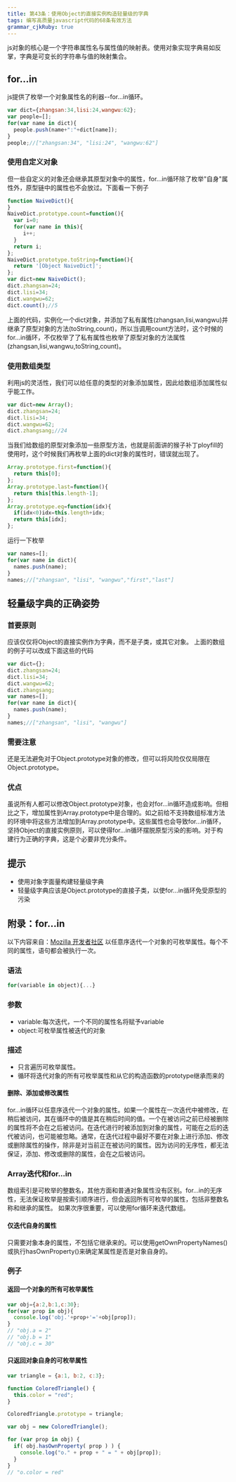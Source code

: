 ```yaml
---
title: 第43条：使用Object的直接实例构造轻量级的字典
tags: 编写高质量javascript代码的68条有效方法
grammar_cjkRuby: true
---
```

js对象的核心是一个字符串属性名与属性值的映射表。使用对象实现字典易如反掌，字典是可变长的字符串与值的映射集合。
## for...in
js提供了枚举一个对象属性名的利器--for...in循环。
```js
var dict={zhangsan:34,lisi:24,wangwu:62};
var people=[];
for(var name in dict){
  people.push(name+":"+dict[name]);
}
people;//["zhangsan:34", "lisi:24", "wangwu:62"]
```
### 使用自定义对象
但一些自定义的对象还会继承其原型对象中的属性，for...in循环除了枚举"自身"属性外，原型链中的属性也不会放过。下面看一下例子
```js
function NaiveDict(){  
}
NaiveDict.prototype.count=function(){
  var i=0;
  for(var name in this){
     i++;
  }
  return i;
};
NaiveDict.prototype.toString=function(){
  return '[Object NaiveDict]';
};
var dict=new NaiveDict();
dict.zhangsan=24;
dict.lisi=34;
dict.wangwu=62;
dict.count();//5
```
上面的代码，实例化一个dict对象，并添加了私有属性(zhangsan,lisi,wangwu)并继承了原型对象的方法(toString,count)，所以当调用count方法时，这个时候的for...in循环，不仅枚举了了私有属性也枚举了原型对象的方法属性(zhangsan,lisi,wangwu,toString,count)。
### 使用数组类型
利用js的灵活性，我们可以给任意的类型的对象添加属性，因此给数组添加属性似乎能工作。
```js
var dict=new Array();
dict.zhangsan=24;
dict.lisi=34;
dict.wangwu=62;
dict.zhangsang;//24
```
当我们给数组的原型对象添加一些原型方法，也就是前面讲的猴子补丁ployfill的使用时，这个时候我们再枚举上面的dict对象的属性时，错误就出现了。
```js
Array.prototype.first=function(){
  return this[0];
};
Array.prototype.last=function(){
  return this[this.length-1];
};
Array.prototype.eq=function(idx){
  if(idx<0)idx=this.length+idx;
  return this[idx];
};
```
运行一下枚举
```js
var names=[];
for(var name in dict){
  names.push(name);
}
names;//["zhangsan", "lisi", "wangwu","first","last"]
```
## 轻量级字典的正确姿势
### 首要原则
应该仅仅将Object的直接实例作为字典，而不是子类，或其它对象。
上面的数组的例子可以改成下面这些的代码
```js
var dict={};
dict.zhangsan=24;
dict.lisi=34;
dict.wangwu=62;
dict.zhangsang;
var names=[];
for(var name in dict){
  names.push(name);
}
names;//["zhangsan", "lisi", "wangwu"]
```
### 需要注意
还是无法避免对于Object.prototype对象的修改，但可以将风险仅仅局限在Object.prototype。
### 优点
虽说所有人都可以修改Object.prototype对象，也会对for...in循环造成影响。但相比之下，增加属性到Array.prototype中是合理的。如之前给不支持数组标准方法的环境中将这些方法增加到Array.prototype中。这些属性也会导致for...in循环，坚持Object的直接实例原则，可以使得for...in循环摆脱原型污染的影响。对于构建行为正确的字典，这是个必要非充分条件。

## 提示
- 使用对象字面量构建轻量级字典
- 轻量级字典应该是Object.prototype的直接子类，以使for...in循环免受原型的污染

## 附录：for...in
以下内容来自：[Mozilla 开发者社区][1]
以任意序迭代一个对象的可枚举属性。每个不同的属性，语句都会被执行一次。
### 语法
```js
for(variable in object){...}
```
### 参数
- variable:每次迭代，一个不同的属性名将赋予variable
- object:可枚举属性被迭代的对象

### 描述
- 只言遍历可枚举属性。
- 循环将迭代对象的所有可枚举属性和从它的构造函数的prototype继承而来的

#### 删除、添加或修改属性
for...in循环以任意序迭代一个对象的属性。如果一个属性在一次迭代中被修改，在稍后被访问，其在循环中的值是其在稍后时间的值。一个在被访问之前已经被删除的属性将不会在之后被访问。在迭代进行时被添加到对象的属性，可能在之后的迭代被访问，也可能被忽略。通常，在迭代过程中最好不要在对象上进行添加、修改或删除属性的操作，除非是对当前正在被访问的属性。因为访问的无序性，都无法保证，添加、修改或删除的属性，会在之后被访问。

### Array迭代和for...in
数组索引是可枚举的整数名，其他方面和普通对象属性没有区别。for...in的无序性，无法保证枚举是按索引顺序进行，但会返回所有可枚举的属性，包括非整数名称和继承的属性。
如果次序很重要，可以使用for循环来迭代数组。

#### 仅迭代自身的属性
只需要对象本身的属性，不包括它继承来的。可以使用getOwnPropertyNames()或执行hasOwnProperty()来确定某属性是否是对象自身的。

### 例子
#### 返回一个对象的所有可枚举属性
```js
var obj={a:2,b:1,c:30};
for(var prop in obj){
  console.log('obj.'+prop+'='+obj[prop]);  
}
// "obj.a = 2"
// "obj.b = 1"
// "obj.c = 30"
```

#### 只返回对象自身的可枚举属性
```js
var triangle = {a:1, b:2, c:3};

function ColoredTriangle() {
  this.color = "red";
}

ColoredTriangle.prototype = triangle;

var obj = new ColoredTriangle();

for (var prop in obj) {
  if( obj.hasOwnProperty( prop ) ) {
    console.log("o." + prop + " = " + obj[prop]);
  } 
}
// "o.color = red"
```


  [1]: https://developer.mozilla.org/zh-CN/docs/Web/JavaScript/Reference/Statements/for...in
